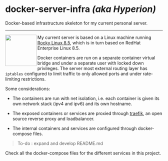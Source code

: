 
# docker-server-infra _(aka Hyperion)_
Docker-based infrastructure skeleton for my current personal server.

---

<img src="https://imgur.com/uIro3kT.png" width="100" align="left" />

My current server is based on a Linux machine running [Rocky Linux 8.5](https://rockylinux.org/), which is in turn based on RedHat Enterprise Linux 8.5.

Docker containers are run on a separate container virtual bridge and under a separate user with locked down privileges. The server most external routing layer has `iptables` configured to limit traffic to only allowed ports and under rate-limiting restrictions.

Some considerations:

- The containers are run with net isolation, i.e. each container is given its own network stack (ipv4 and ipv6) and its own hostname.

- The exposed containers or services are proxied through [traefik](https://doc.traefik.io/traefik/), an open source reverse proxy and loadbalancer.

- The internal containers and services are configured through docker-compose files.

> To-do : expand and develop README.md

Check all the docker-compose files for the different services in this project.

